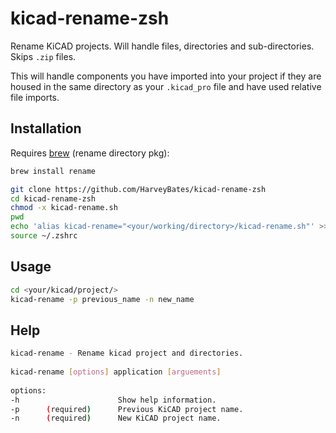 # kicad-rename-zsh
Rename KiCAD projects. Will handle files, directories and sub-directories. Skips `.zip` files.

This will handle components you have imported into your project if they are housed in the same 
directory as your `.kicad_pro` file and have used relative file imports.

## Installation
Requires [brew](https://brew.sh/) (rename directory pkg):
```bash
brew install rename
```

```bash
git clone https://github.com/HarveyBates/kicad-rename-zsh
cd kicad-rename-zsh
chmod -x kicad-rename.sh
pwd
echo 'alias kicad-rename="<your/working/directory>/kicad-rename.sh"' >> ~/.zshrc
source ~/.zshrc
```

## Usage
```bash
cd <your/kicad/project/>
kicad-rename -p previous_name -n new_name
```

## Help
```bash
kicad-rename - Rename kicad project and directories.
 
kicad-rename [options] application [arguements]
 
options:
-h                      Show help information.
-p      (required)      Previous KiCAD project name.
-n      (required)      New KiCAD project name.
```
